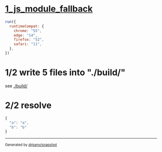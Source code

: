 # [1_js_module_fallback](../../babel_helper_shared.test.mjs#L31)

```js
run({
  runtimeCompat: {
    chrome: "55",
    edge: "14",
    firefox: "52",
    safari: "11",
  },
})
```

# 1/2 write 5 files into "./build/"

see [./build/](./build/)

# 2/2 resolve

```js
{
  "a": "a",
  "b": "b"
}
```

---

<sub>
  Generated by <a href="https://github.com/jsenv/core/tree/main/packages/tooling/snapshot">@jsenv/snapshot</a>
</sub>
